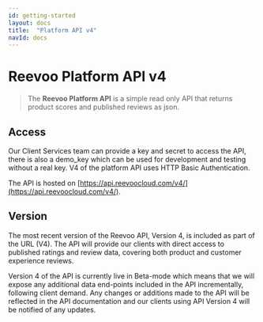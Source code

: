 ```yaml
---
id: getting-started
layout: docs
title:  "Platform API v4"
navId: docs
---
```


# Reevoo Platform API v4

> The **Reevoo Platform API** is a simple read only API that returns product scores and published reviews as json.

## Access
Our Client Services team can provide a key and secret to access the API, there is also a
demo_key which can be used for development and testing without a real key. V4 of the
platform API uses HTTP Basic Authentication.

The API is hosted on [https://api.reevoocloud.com/v4/](https://api.reevoocloud.com/v4/).

## Version
The most recent version of the Reevoo API, Version 4, is included as part of the URL (V4).
The API will provide our clients with direct access to published ratings and review data,
covering both product and customer experience reviews.

Version 4 of the API is currently live in Beta-mode which means that we will expose any
additional data end-points included in the API incrementally, following client demand. Any
changes or additions made to the API will be reflected in the API documentation and our
clients using API Version 4 will be notified of any updates.
